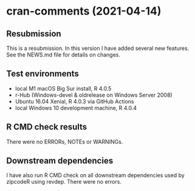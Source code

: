 # cran-comments (2021-04-14)

## Resubmission
This is a resubmission. In this version I have added several new features. See the NEWS.md file for details on changes.

## Test environments
* local M1 macOS Big Sur install, R 4.0.5
* r-Hub (Windows-devel & oldrelease on Windows Server 2008)
* Ubuntu 16.04 Xenial, R 4.0.3 via GitHub Actions
* local Windows 10 development machine, R 4.0.4

## R CMD check results
There were no ERRORs, NOTEs or WARNINGs. 

## Downstream dependencies
I have also run R CMD check on all downstream dependencies used by zipcodeR using revdep. There were no errors.
